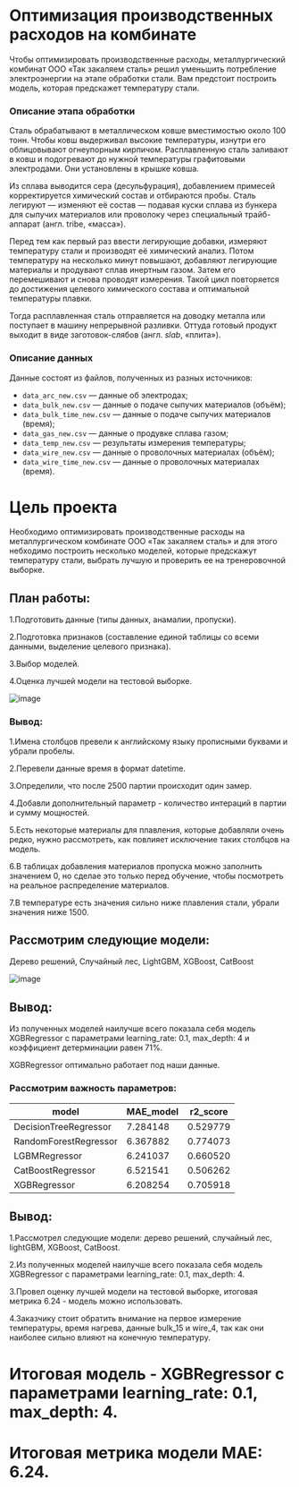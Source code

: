 # Оптимизация производственных расходов на комбинате

Чтобы оптимизировать производственные расходы, металлургический комбинат ООО «Так закаляем сталь» решил уменьшить потребление электроэнергии на этапе обработки стали. Вам предстоит построить модель, которая предскажет температуру стали.

### Описание этапа обработки

Сталь обрабатывают в металлическом ковше вместимостью около 100 тонн. Чтобы ковш выдерживал высокие температуры, изнутри его облицовывают огнеупорным кирпичом. Расплавленную сталь заливают в ковш и подогревают до нужной температуры графитовыми электродами. Они установлены в крышке ковша. 

Из сплава выводится сера (десульфурация), добавлением примесей корректируется химический состав и отбираются пробы. Сталь легируют — изменяют её состав — подавая куски сплава из бункера для сыпучих материалов или проволоку через специальный трайб-аппарат (англ. tribe, «масса»).

Перед тем как первый раз ввести легирующие добавки, измеряют температуру стали и производят её химический анализ. Потом температуру на несколько минут повышают, добавляют легирующие материалы и продувают сплав инертным газом. Затем его перемешивают и снова проводят измерения. Такой цикл повторяется до достижения целевого химического состава и оптимальной температуры плавки.

Тогда расплавленная сталь отправляется на доводку металла или поступает в машину непрерывной разливки. Оттуда готовый продукт выходит в виде заготовок-слябов (англ. *slab*, «плита»).

### Описание данных

Данные состоят из файлов, полученных из разных источников:

- `data_arc_new.csv` — данные об электродах;
- `data_bulk_new.csv` — данные о подаче сыпучих материалов (объём);
- `data_bulk_time_new.csv` *—* данные о подаче сыпучих материалов (время);
- `data_gas_new.csv` — данные о продувке сплава газом;
- `data_temp_new.csv` — результаты измерения температуры;
- `data_wire_new.csv` — данные о проволочных материалах (объём);
- `data_wire_time_new.csv` — данные о проволочных материалах (время).

# Цель проекта

Необходимо оптимизировать производственные расходы на металлургическом комбинате ООО «Так закаляем сталь» и для этого небходимо построить несколько моделей, которые предскажут температуру стали, выбрать лучшую и проверить ее на тренеровочной выборке.

## План работы:

1.Подготовить данные (типы данных, анамалии, пропуски).

2.Подготовка признаков (составление единой таблицы со всеми данными, выделение целевого признака).

3.Выбор моделей.

4.Оценка лучшей модели на тестовой выборке.

![image](https://github.com/IT-DS-Alex/Portfolio/assets/140064630/0d65190a-ec69-4438-b9e0-1f71e9f668dd)

### Вывод:

1.Имена столбцов превели к английскому языку прописными буквами и убрали пробелы.

2.Перевели данные время в формат datetime.

3.Определили, что после 2500 партии происходит один замер.

4.Добавли дополнительный параметр - количество интераций в партии и сумму мощностей. 

5.Есть некоторые материалы для плавления, которые добавляли очень редко, нужно рассмотреть, как повлияет исключение таких столбцов на модель.

6.В таблицах добавления материалов пропуска можно заполнить значением 0, но сделае это только перед обучение, чтобы посмотреть на реальное распределение материалов.

7.В температуре есть значения сильно ниже плавления стали, убрали значения ниже 1500.

## Рассмотрим следующие модели:

Дерево решений, Случайный лес, LightGBM, XGBoost, CatBoost

![image](https://github.com/IT-DS-Alex/Portfolio/assets/140064630/44c9eb3d-6fd8-4570-8e13-82aa122333f0)


## Вывод:

Из полученных моделей наилучше всего показала себя модель XGBRegressor с параметрами learning_rate: 0.1, max_depth: 4 и коэффициент детерминации равен 71%.

XGBRegressor оптимально работает под наши данные.

### Рассмотрим важность параметров:

| model | MAE_model | r2_score |
|-----------------|-------|-------------|
|DecisionTreeRegressor|	7.284148|	0.529779|
|RandomForestRegressor|	6.367882|0.774073|
|LGBMRegressor|	6.241037|	0.660520|
|CatBoostRegressor|	6.521541|0.506262|
|XGBRegressor|	6.208254|0.705918|

## Вывод:

1.Рассмотрел следующие модели: дерево решений, случайный лес, lightGBM, XGBoost, CatBoost.

2.Из полученных моделей наилучше всего показала себя модель XGBRegressor с параметрами learning_rate: 0.1, max_depth: 4.

3.Провел оценку лучшей модели на тестовой выборке, итоговая метрика 6.24 - модель можно использовать.

4.Заказчику стоит обратить внимание на первое измерение температуры, время нагрева, данные bulk_15 и wire_4, так как они наиболее сильно влияют на конечную температуру.

# Итоговая модель - XGBRegressor с параметрами learning_rate: 0.1, max_depth: 4. 

# Итоговая метрика модели MAE: 6.24.

